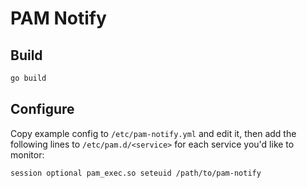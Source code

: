 # PAM Notify

## Build

```sh
go build
```

## Configure

Copy example config to  `/etc/pam-notify.yml` and edit it, then add the
following lines to `/etc/pam.d/<service>` for each service you'd like to
monitor:

```
session optional pam_exec.so seteuid /path/to/pam-notify
```
